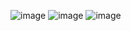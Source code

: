 ![image](https://github.com/user-attachments/assets/b4015b78-6ba8-4341-92be-e6d4968a1133)
![image](https://github.com/user-attachments/assets/58f87539-afb5-49c0-acea-bd5d0e91d0db)
![image](https://github.com/user-attachments/assets/df287107-0abd-4264-ba21-09460a1f8d81)

